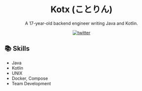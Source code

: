 <h1 align="center">Kotx (ことりん)</h1>

<p align="center">A 17-year-old backend engineer writing Java and Kotlin.</p>

<div align="center">
    <a href="https://twitter.com/kotx__"><img src="https://img.shields.io/static/v1?label=Twitter&message=Kotx__&style=flat-square&color=orange" alt="twitter"></a>
</div>

## 📚 Skills
- Java
- Kotlin
- UNIX
- Docker, Compose
- Team Development
